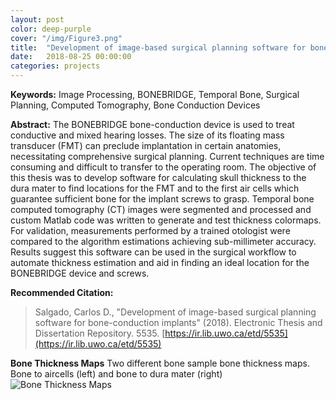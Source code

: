 ```yaml
---
layout: post
color: deep-purple
cover: "/img/Figure3.png"
title:  "Development of image-based surgical planning software for bone-conduction implants"
date:   2018-08-25 00:00:00
categories: projects
---
```


**Keywords:**
Image Processing, BONEBRIDGE, Temporal Bone, Surgical Planning, Computed
Tomography, Bone Conduction Devices

**Abstract:** 
The BONEBRIDGE bone-conduction device is used to treat conductive and mixed hearing losses. The size of its floating mass transducer (FMT) can preclude implantation in certain anatomies, necessitating comprehensive surgical planning. Current techniques are time consuming and difficult to transfer to the operating room. The objective of this thesis was to develop software for calculating skull thickness to the dura mater to find locations for the FMT and to the first air cells which guarantee sufficient bone for the implant screws to grasp. Temporal bone computed tomography (CT) images were segmented and processed and custom Matlab code was written to generate and test thickness colormaps. For validation, measurements performed by a trained otologist were compared to the algorithm estimations achieving sub-millimeter accuracy. Results suggest this software can be used in the surgical workflow to automate thickness estimation and aid in finding an ideal location for the BONEBRIDGE device and screws.

**Recommended Citation:**
>Salgado, Carlos D., "Development of image-based surgical planning software for bone-conduction implants" (2018). Electronic Thesis
and Dissertation Repository. 5535. [https://ir.lib.uwo.ca/etd/5535](https://ir.lib.uwo.ca/etd/5535)

**Bone Thickness Maps**
Two different bone sample bone thickness maps.
Bone to aircells (left) and bone to dura mater (right)
![Bone Thickness Maps]("/img/Figure3.png" "Bone to aircells (left) and bone to dura mater (right)")
